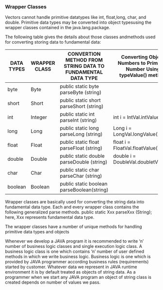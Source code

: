 ### Wrapper Classes

Vectors cannot handle primitive datatypes like int, float,long, char, and double. Primitive data types may be converted into object typesusing the wrapper classes contained in the java.lang.package.

The following table gives the details about those classes andmethods used for converting storing data to fundamental data: 

| **DATA TYPES** | **WRAPPER CLASS** | **CONVERTION METHOD FROM STRING DATA TO  FUNDAMENTAL DATA TYPE** | **Converting Object Numbers to Primitive  Number Using typeValue() method** |
| -------------- | ----------------- | ---------------------------------------- | ---------------------------------------- |
| byte           | Byte              | public static byte parseByte (string)    |                                          |
| short          | Short             | public static short parseShort (string)  |                                          |
| int            | Integer           | public static int parseInt (string)      | int i = IntVal.intValue();               |
| long           | Long              | public static long parseLong (string)    | Long  i = LongVal.longValue();           |
| float          | Float             | public static float parseFloat (string)  | float i = FloatVal.floatValue();         |
| double         | Double            | public static double parseDouble (string) | double i = DoubleVal.doubletValue();     |
| char           | Char              | public static char parseChar (string)    |                                          |
| boolean        | Boolean           | public static boolean parseBoolean(string) |                                          |

 

Wrapper classes are basically used for converting the string data into fundamental data type. Each and every wrapper class contains the following generalized parse methods.
public static Xxx parseXxx (String);
here, Xxx represents fundamental data type. 

The wrapper classes have a number of unique methods for handling primitive data types and objects

Whenever we develop a JAVA program it is recommended to write ‘n’ number of business logic classes and single execution logic class. A business logic class is one which contains ‘n’ number of user defined methods in which we write business logic. Business logic is one which is provided by JAVA programmer according business rules (requirements) started by customer. Whatever data we represent in JAVA runtime environment it is by default treated as objects of string data. As a programmer when we start any JAVA program an object of string class is created depends on number of values we pass.

 